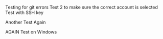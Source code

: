 Testing for git errors
Test 2 to make sure the correct account is selected
Test with SSH key

Another Test Again


AGAIN
Test on Windows
